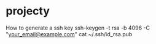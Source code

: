 # projecty
How to generate a ssh key
ssh-keygen -t rsa -b 4096 -C "your_email@example.com" cat ~/.ssh/id_rsa.pub
